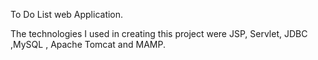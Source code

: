 To Do List web Application.

The technologies I used in creating this project were JSP, Servlet, JDBC ,MySQL , Apache Tomcat and MAMP. 



